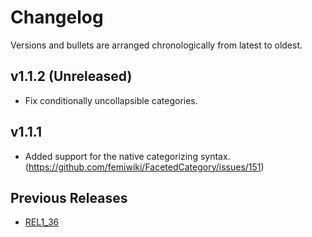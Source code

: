 # Changelog

Versions and bullets are arranged chronologically from latest to oldest.

## v1.1.2 (Unreleased)

- Fix conditionally uncollapsible categories.

## v1.1.1

- Added support for the native categorizing syntax. (https://github.com/femiwiki/FacetedCategory/issues/151)

## Previous Releases

- [REL1_36](https://github.com/femiwiki/FacetedCategory/blob/REL1_36/CHANGELOG.md)

